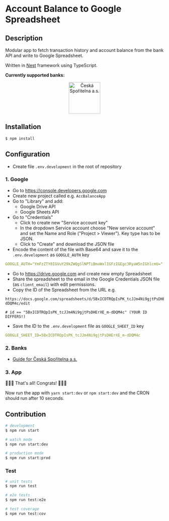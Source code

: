 # Account Balance to Google Spreadsheet

## Description

Modular app to fetch transaction history and account balance from the bank API and write to Google Spreadsheet.

Written in [Nest](https://github.com/nestjs/nest) framework using TypeScript.

**Currently supported banks:**

<div style="text-align: center">
  <img src="https://assets.erstegroup.com/content/sites/cz/csas/www_csas_cz/cs/zpravy-z-banky/2017/10/18/ceska-sporitelna-zacina-pouzivat-nove-logo/jcr:content/mainParsys/textwithimage_1762737388/image.fitIn.w360.jpg/15081581954211508157086169.jpg" alt="Česká Spořitelna a.s." height="100"/>
</div>


## Installation

```bash
$ npm install
```

## Configuration

- Create file `.env.development` in the root of repository

### 1. Google
- Go to https://console.developers.google.com
- Create new project called e.g. `AccBalanceApp`
- Go to "Library" and add:
  - Google Drive API
  - Google Sheets API
- Go to "Credentials"
  - Click to create new "Service account key"
  - In the dropdown Service account choose "New service account" and set the Name and Role ("Project > Viewer"). Key type has to be JSON.
  - Click to "Create" and download the JSON file
- Encode the content of the file with Base64 and save it to the `.env.development` as `GOOGLE_AUTH` key

```yaml
GOOGLE_AUTH="YmFzZTY0IGVuY29kZWQgSlNPTiBmaWxlIGFzIGEgc3RyaW5nIGhlcmU="
```

- Go to https://drive.google.com and create new empty Spreadsheet
- Share the spreadsheet to the email in the Google Credentials JSON file (as `client_email`) with edit permissions.
- Copy the ID of the Spreadsheet from the URL
e.g.
```
https://docs.google.com/spreadsheets/d/5BxICDTRQpIsPK_tcJJm4Ni9gjtPsDHErXE_m-dDQM4c/edit

# id == "5BxICDTRQpIsPK_tcJJm4Ni9gjtPsDHErXE_m-dDQM4c" (YOUR ID DIFFERS!)
```
- Save the ID to the `.env.development` file as `GOOGLE_SHEET_ID` key

```yaml
GOOGLE_SHEET_ID=5BxICDTRQpIsPK_tcJJm4Ni9gjtPsDHErXE_m-dDQM4c
```

### 2. Banks
- [Guide for Česká Spořitelna a.s.](/docs/ceska_sporitelna.md)

### 3. App
🎉🎉🎉 That's all! Congrats! 🎉🎉🎉

Now run the app with `yarn start:dev` or `npm start:dev` and the CRON should run after 10 seconds.

## Contribution

```bash
# development
$ npm run start

# watch mode
$ npm run start:dev

# production mode
$ npm run start:prod
```

### Test

```bash
# unit tests
$ npm run test

# e2e tests
$ npm run test:e2e

# test coverage
$ npm run test:cov
```
